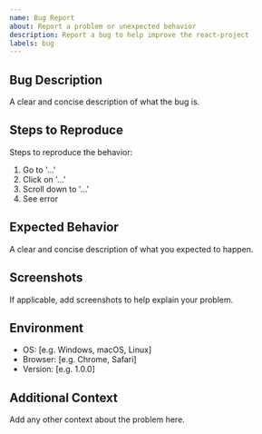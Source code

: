 ```yaml
---
name: Bug Report
about: Report a problem or unexpected behavior
description: Report a bug to help improve the react-project
labels: bug
---
```


## Bug Description

A clear and concise description of what the bug is.

## Steps to Reproduce

Steps to reproduce the behavior:

1. Go to '...'
2. Click on '...'
3. Scroll down to '...'
4. See error

## Expected Behavior

A clear and concise description of what you expected to happen.

## Screenshots

If applicable, add screenshots to help explain your problem.

## Environment

- OS: [e.g. Windows, macOS, Linux]
- Browser: [e.g. Chrome, Safari]
- Version: [e.g. 1.0.0]

## Additional Context

Add any other context about the problem here.
